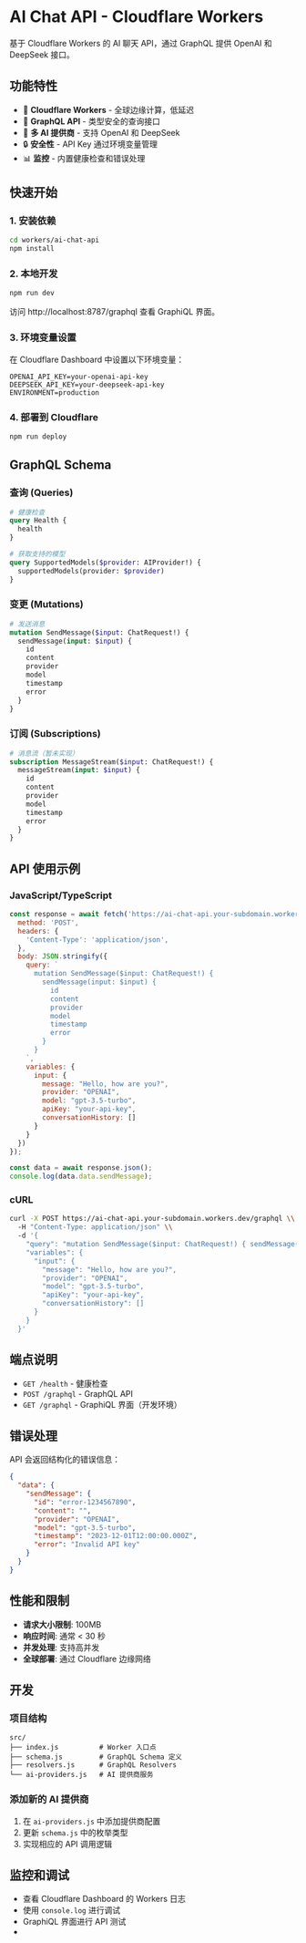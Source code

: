 # AI Chat API - Cloudflare Workers

基于 Cloudflare Workers 的 AI 聊天 API，通过 GraphQL 提供 OpenAI 和 DeepSeek 接口。

## 功能特性

- 🚀 **Cloudflare Workers** - 全球边缘计算，低延迟
- 🔗 **GraphQL API** - 类型安全的查询接口
- 🤖 **多 AI 提供商** - 支持 OpenAI 和 DeepSeek
- 🔒 **安全性** - API Key 通过环境变量管理
- 📊 **监控** - 内置健康检查和错误处理

## 快速开始

### 1. 安装依赖

```bash
cd workers/ai-chat-api
npm install
```

### 2. 本地开发

```bash
npm run dev
```

访问 http://localhost:8787/graphql 查看 GraphiQL 界面。

### 3. 环境变量设置

在 Cloudflare Dashboard 中设置以下环境变量：

```
OPENAI_API_KEY=your-openai-api-key
DEEPSEEK_API_KEY=your-deepseek-api-key
ENVIRONMENT=production
```

### 4. 部署到 Cloudflare

```bash
npm run deploy
```

## GraphQL Schema

### 查询 (Queries)

```graphql
# 健康检查
query Health {
  health
}

# 获取支持的模型
query SupportedModels($provider: AIProvider!) {
  supportedModels(provider: $provider)
}
```

### 变更 (Mutations)

```graphql
# 发送消息
mutation SendMessage($input: ChatRequest!) {
  sendMessage(input: $input) {
    id
    content
    provider
    model
    timestamp
    error
  }
}
```

### 订阅 (Subscriptions)

```graphql
# 消息流（暂未实现）
subscription MessageStream($input: ChatRequest!) {
  messageStream(input: $input) {
    id
    content
    provider
    model
    timestamp
    error
  }
}
```

## API 使用示例

### JavaScript/TypeScript

```javascript
const response = await fetch('https://ai-chat-api.your-subdomain.workers.dev/graphql', {
  method: 'POST',
  headers: {
    'Content-Type': 'application/json',
  },
  body: JSON.stringify({
    query: `
      mutation SendMessage($input: ChatRequest!) {
        sendMessage(input: $input) {
          id
          content
          provider
          model
          timestamp
          error
        }
      }
    `,
    variables: {
      input: {
        message: "Hello, how are you?",
        provider: "OPENAI",
        model: "gpt-3.5-turbo",
        apiKey: "your-api-key",
        conversationHistory: []
      }
    }
  })
});

const data = await response.json();
console.log(data.data.sendMessage);
```

### cURL

```bash
curl -X POST https://ai-chat-api.your-subdomain.workers.dev/graphql \\
  -H "Content-Type: application/json" \\
  -d '{
    "query": "mutation SendMessage($input: ChatRequest!) { sendMessage(input: $input) { id content provider model timestamp error } }",
    "variables": {
      "input": {
        "message": "Hello, how are you?",
        "provider": "OPENAI",
        "model": "gpt-3.5-turbo",
        "apiKey": "your-api-key",
        "conversationHistory": []
      }
    }
  }'
```

## 端点说明

- `GET /health` - 健康检查
- `POST /graphql` - GraphQL API
- `GET /graphql` - GraphiQL 界面（开发环境）

## 错误处理

API 会返回结构化的错误信息：

```json
{
  "data": {
    "sendMessage": {
      "id": "error-1234567890",
      "content": "",
      "provider": "OPENAI",
      "model": "gpt-3.5-turbo",
      "timestamp": "2023-12-01T12:00:00.000Z",
      "error": "Invalid API key"
    }
  }
}
```

## 性能和限制

- **请求大小限制**: 100MB
- **响应时间**: 通常 < 30 秒
- **并发处理**: 支持高并发
- **全球部署**: 通过 Cloudflare 边缘网络

## 开发

### 项目结构

```
src/
├── index.js          # Worker 入口点
├── schema.js         # GraphQL Schema 定义
├── resolvers.js      # GraphQL Resolvers
└── ai-providers.js   # AI 提供商服务
```

### 添加新的 AI 提供商

1. 在 `ai-providers.js` 中添加提供商配置
2. 更新 `schema.js` 中的枚举类型
3. 实现相应的 API 调用逻辑

## 监控和调试

- 查看 Cloudflare Dashboard 的 Workers 日志
- 使用 `console.log` 进行调试
- GraphiQL 界面进行 API 测试
- 
